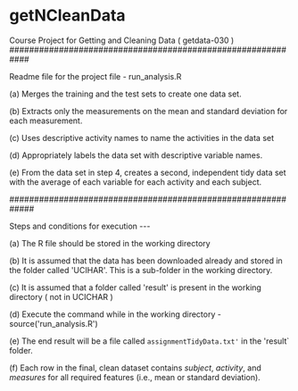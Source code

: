 # getNCleanData

Course Project for Getting and Cleaning Data ( getdata-030 )
############################################################

Readme file for the project file - run_analysis.R

(a) Merges the training and the test sets to create one data set.

(b) Extracts only the measurements on the mean and standard deviation for each measurement. 

(c) Uses descriptive activity names to name the activities in the data set

(d) Appropriately labels the data set with descriptive variable names. 

(e) From the data set in step 4, creates a second, independent tidy data set with the average of each variable for each activity and each subject.


#############################################################

Steps and conditions for execution --- 

(a) The R file should be stored in the working directory

(b) It is assumed that the data has been downloaded already and stored in the folder called 'UCIHAR'. This is a sub-folder in the working directory. 

(c) It is assumed that a folder called 'result' is present in the working directory ( not in UCICHAR )

(d) Execute the command while in the working directory - source('run_analysis.R')

(e) The end result will be a file called `assignmentTidyData.txt'` in the 'result` folder.

(f) Each row in the final, clean dataset contains _subject_, _activity_, and _measures_ for all required features (i.e., mean or standard deviation).
